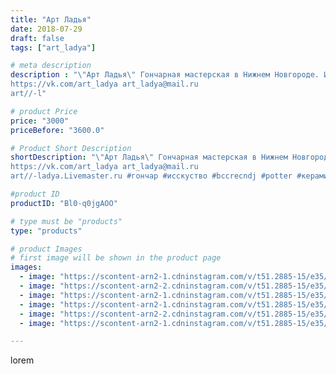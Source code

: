 ```yaml
---
title: "Арт Ладья"
date: 2018-07-29
draft: false
tags: ["art_ladya"]

# meta description
description : "\"Арт Ладья\" Гончарная мастерская в Нижнем Новгороде. Изготовление керамики и мастер//-классы по обучению. 
https://vk.com/art_ladya art_ladya@mail.ru 
art//-l"

# product Price
price: "3000"
priceBefore: "3600.0"

# Product Short Description
shortDescription: "\"Арт Ладья\" Гончарная мастерская в Нижнем Новгороде. Изготовление керамики и мастер//-классы по обучению. 
https://vk.com/art_ladya art_ladya@mail.ru 
art//-ladya.Livemaster.ru #гончар #исскуство #bccrecndj #potter #керамикадляинтерьера #керамикаручнаяработа #гончарнаямастерская #керамиканазаказ #handmade #свеча #керамика #candlestick #эксклюзивнаякерамика #painter #dishes #decor #ceramicar #nntoday #claygoods #restaurant #earthenware #ceramic #design #magic #ezoteric #ceramicart #магия #подсвечник #clay #авторскаякерамика"

#product ID
productID: "Bl0-q0jgAOO"

# type must be "products"
type: "products"

# product Images
# first image will be shown in the product page
images:
  - image: "https://scontent-arn2-1.cdninstagram.com/v/t51.2885-15/e35/40278810_262107021091038_6873048173070254080_n.jpg?se=8&tp=1&_nc_ht=scontent-arn2-1.cdninstagram.com&_nc_cat=106&_nc_ohc=JFJ1yIZ6DloAX_k_nJH&ccb=7-4&oh=eb8ce3299d827acf55476066a151d3fd&oe=6086444E&_nc_sid=83d603&ig_cache_key=MTgzNDM2NDkyODY2NjM2NDUzMQ%3D%3D.2-ccb7-4"
  - image: "https://scontent-arn2-2.cdninstagram.com/v/t51.2885-15/e35/40792579_2047015248653588_7878754450926469120_n.jpg?se=8&tp=1&_nc_ht=scontent-arn2-2.cdninstagram.com&_nc_cat=108&_nc_ohc=gNGu0UfSC3wAX8dqha_&ccb=7-4&oh=458398bc3bf0813fbe65327fe447b6fa&oe=608431F2&_nc_sid=83d603&ig_cache_key=MTgzNDM2NDkzODg5MjA2MTg5Mw%3D%3D.2-ccb7-4"
  - image: "https://scontent-arn2-1.cdninstagram.com/v/t51.2885-15/e35/40655963_2134701276800083_6758490885500960768_n.jpg?tp=1&_nc_ht=scontent-arn2-1.cdninstagram.com&_nc_cat=107&_nc_ohc=C6rNIYQtvAgAX_AN_Xz&ccb=7-4&oh=e8652ed3281b9523832a6208cd2551cd&oe=60854231&_nc_sid=83d603&ig_cache_key=MTgzNDM2NDk0NDg3MzE0NzMxOA%3D%3D.2-ccb7-4"
  - image: "https://scontent-arn2-1.cdninstagram.com/v/t51.2885-15/e35/40865804_1167340763417662_8685750652334243840_n.jpg?se=7&tp=1&_nc_ht=scontent-arn2-1.cdninstagram.com&_nc_cat=110&_nc_ohc=W7Gw_EvnzAUAX9u5jUt&ccb=7-4&oh=4a9529a0a23cf8d6b108897fb9121f15&oe=60829908&_nc_sid=83d603&ig_cache_key=MTgzNDM2NDk1NTM0MjAxMzUzNQ%3D%3D.2-ccb7-4"
  - image: "https://scontent-arn2-2.cdninstagram.com/v/t51.2885-15/e35/40203595_1332080906929241_4217578642525388800_n.jpg?se=8&tp=1&_nc_ht=scontent-arn2-2.cdninstagram.com&_nc_cat=105&_nc_ohc=4WS1j3tE0s8AX91fqop&ccb=7-4&oh=4d712639def047d2aae43f2a42b41ddc&oe=608504E5&_nc_sid=83d603&ig_cache_key=MTgzNDM2NDk2MzMxOTUzNjc1Nw%3D%3D.2-ccb7-4"
  - image: "https://scontent-arn2-1.cdninstagram.com/v/t51.2885-15/e35/37556539_497040707429762_8900641219206447104_n.jpg?se=8&tp=1&_nc_ht=scontent-arn2-1.cdninstagram.com&_nc_cat=102&_nc_ohc=uggiBAJsgMMAX9lJn6y&ccb=7-4&oh=108bb0865482f360be5f12ee6a5c598a&oe=60827C5C&_nc_sid=83d603&ig_cache_key=MTgzNDM2NDk3MDQ0OTc5MTI5Mg%3D%3D.2-ccb7-4"

---
```

lorem
